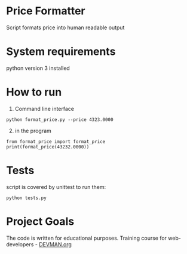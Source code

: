 # Price Formatter

Script formats price into human readable output

# System requirements

python version 3 installed


# How to run

1. Command line interface

```
python format_price.py --price 4323.0000
```

2. in the program

```
from format_price import format_price
print(format_price(43232.0000))
```

# Tests

script is covered by unittest
to run them:

```
python tests.py
```

# Project Goals

The code is written for educational purposes. Training course for web-developers - [DEVMAN.org](https://devman.org)
